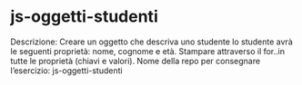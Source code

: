 # js-oggetti-studenti
Descrizione: Creare un oggetto che descriva uno studente lo studente avrà  le seguenti proprietà: nome, cognome e età. Stampare attraverso il for..in tutte le proprietà (chiavi e valori). Nome della repo per consegnare l’esercizio: js-oggetti-studenti

